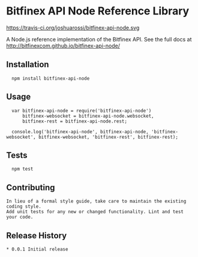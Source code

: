 Bitfinex API Node Reference Library
=========

https://travis-ci.org/joshuarossi/bitfinex-api-node.svg

A Node.js reference implementation of the Bitfinex API. See the full docs at http://bitfinexcom.github.io/bitfinex-api-node/

## Installation
```
  npm install bitfinex-api-node
```

## Usage
```
  var bitfinex-api-node = require('bitfinex-api-node')
      bitfinex-websocket = bitfinex-api-node.websocket,
      bitfinex-rest = bitfinex-api-node.rest;

  console.log('bitfinex-api-node', bitfinex-api-node, 'bitfinex-websocket', bitfinex-websocket, 'bitfinex-rest', bitfinex-rest);
```

## Tests

```
  npm test
```

## Contributing

```
In lieu of a formal style guide, take care to maintain the existing coding style.
Add unit tests for any new or changed functionality. Lint and test your code.
```

## Release History
```
* 0.0.1 Initial release
```